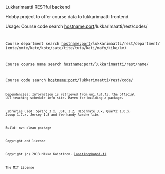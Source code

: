 Lukkarimaatti RESTful backend

Hobby project to offer course data to lukkarimaatti frontend.

Usage:
Course code search
<hostname:port>/lukkarimaatti/rest/codes/<code>

Course department search
<hostname:port>/lukkarimaatti/rest/department/<department>
(ente/ymte/kete/kote/sate/tite/tuta/kati/mafy/kike/kv)

Course course name search
<hostname:port>/lukkarimaatti/rest/name/<courseName>

Course code search
<hostname:port>/lukkarimaatti/rest/code/<code>

Dependencies:
Information is retrieved from uni.lut.fi, the official LUT teaching schedule info site.
Maven for building a package.

Libraries used:
Spring 3.x,
JSTL 1.2,
Hibernate 3.x,
Quartz 1.8.x,
Jsoup 1.7.x,
Jersey 1.8
and few handy Apache libs

Build:
mvn clean package

Copyright and license

Copyright (c) 2013 Mikko Kaistinen, laastine@kapsi.fi

The MIT License
